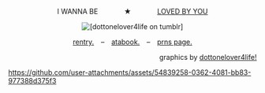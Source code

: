 <p align="center">
  I WANNA BE⠀⠀ ⠀ ⠀ ★⠀⠀ ⠀ ⠀ <ins>LOVED BY YOU</ins>
</p>

<p align="center">
  <img src="https://64.media.tumblr.com/2cf9793e0746c1bb1d7064b4f82504a1/fb46aad48f364cda-06/s400x600/f6993af52739f81f4a91259f779a5fd34b2f4c5f.pnj" alt="[dottonelover4life on tumblr]"/>
</p>

<p align="center">
  <a href=https://rentry.co/blameshed>rentry.</a> ⠀–⠀ <a href=https://shedletsky.atabook.org/>atabook.</a> ⠀–⠀ <a href=https://en.pronouns.page/@bluudud>prns page.</a>
</p>

<p align="right">
graphics by <ins>dottonelover4life!</ins>
</p>


https://github.com/user-attachments/assets/54839258-0362-4081-bb83-977388d375f3

